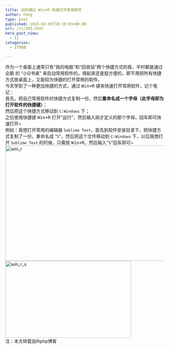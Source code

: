 ```yaml
---
title: 如何通过 Win+R 快速打开常用软件
author: Feng
type: post
published: 2015-02-03T10:19:03+00:00
url: /it/203.html
hera_post_view:
  - 11
categories:
  - IT网络

---
```

作为一个桌面上通常只有“我的电脑”和“回收站”两个快捷方式的我，平时都是通过 企鹅<i class="fa fa-qq"></i> 的 “小Q书桌” 来启动常用软件的，用起来还是挺方便的，即不用把所有快捷方式放桌面上，又能较为快捷的打开常用的软件。  
今天学到了一种更加快捷的方式，通过 <kbd>Win+R</kbd> 键来快速打开常用软件，记个笔记：  
首先，把自己常用软件的快捷方式复制一份，然后**重命名成一个字母（此字母即为打开软件的快捷键）**；  
然后把这个快捷方式移动到 `C:Windows` 下；  
之后使用快捷键 <kbd>Win+R</kbd> 打开”运行”，然后输入刚才定义的那个字母，回车即可快速打开~  
例如：我想打开常用的编辑器 `Sublime Text`，首先到软件安装目录下，把快捷方式复制了一份，重命名成 “`S`”，然后把这个文件移动到 `C:Windows` 下，以后我想打开 `Sublime Text` 的时候，只需按 <kbd>Win+R</kbd>，然后输入“<kbd>S</kbd>”回车即可~  
[<img loading="lazy" decoding="async" class=" size-full wp-image-1395 aligncenter" src="http://uu126.cn/wp-content/uploads/2015/02/win_r.png" alt="win_r" width="700" height="366" />][1]  
[<img loading="lazy" decoding="async" class=" size-large wp-image-1396 aligncenter" src="http://uu126.cn/wp-content/uploads/2015/02/win_r_s.png" alt="win_r_s" width="400" height="244" />][2]  
注：本方转载自9iphp博客

 [1]: http://uu126.cn/wp-content/uploads/2015/02/win_r.png
 [2]: http://uu126.cn/wp-content/uploads/2015/02/win_r_s.png